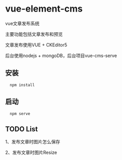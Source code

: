 # vue-element-cms
vue文章发布系统

主要功能包括文章发布和预览

文章发布使用VUE + CKEditor5

后台使用nodejs + mongoDB，后台项目vue-cms-serve



## 安装
````
  npm install

````

## 启动

````
  npm serve

````

## TODO List
1、发布文章时图片怎么保存

2、发布文章时图片Resize
